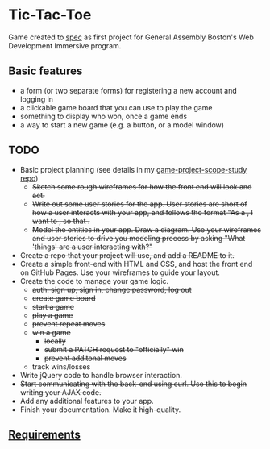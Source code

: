 # Tic-Tac-Toe

Game created to [spec](https://github.com/ga-wdi-boston/game-project) as first project for General Assembly Boston's Web Development Immersive program. 

## Basic features

- a form (or two separate forms) for registering a new account and logging in
- a clickable game board that you can use to play the game
- something to display who won, once a game ends
- a way to start a new game (e.g. a button, or a model window)

## TODO

* Basic project planning (see details in my [game-project-scope-study repo](https://github.com/rebekahheacock/game-project-scope-study/blob/response/study.md))
  * ~~Sketch some rough wireframes for how the front end will look and act.~~
  * ~~Write out some user stories for the app. User stories are short of how a user interacts with your app, and follows the format "As a <role>, I want to <do something>, so that <some goal>.~~
  * ~~Model the entities in your app. Draw a diagram. Use your wireframes and user stories to drive you modeling process by asking "What 'things' are a user interacting with?"~~
* ~~Create a repo that your project will use, and add a README to it.~~
* Create a simple front-end with HTML and CSS, and host the front end on GitHub Pages. Use your wireframes to guide your layout.
* Create the code to manage your game logic.
  * ~~auth: sign up, sign in, change password, log out~~
  * ~~create game board~~
  * ~~start a game~~
  * ~~play a game~~
  * ~~prevent repeat moves~~
  * ~~win a game~~
    * ~~locally~~
    * ~~submit a PATCH request to "officially" win~~
    * ~~prevent additonal moves~~
  * track wins/losses
* Write jQuery code to handle browser interaction.
* ~~Start communicating with the back-end using curl. Use this to begin writing your AJAX code.~~
* Add any additional features to your app.
* Finish your documentation. Make it high-quality.

## [Requirements](https://github.com/ga-wdi-boston/game-project/blob/master/requirements.md)